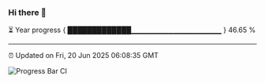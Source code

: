 ### Hi there 👋

⏳ Year progress { █████████████▁▁▁▁▁▁▁▁▁▁▁▁▁▁▁▁▁ } 46.65 %

---

⏰ Updated on Fri, 20 Jun 2025 06:08:35 GMT

![Progress Bar CI](https://github.com/liununu/liununu/workflows/Progress%20Bar%20CI/badge.svg)
